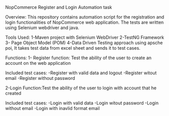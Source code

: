  NopCommerce Register and Login Automation task

Overview:
This repository contains automation script for the registration and login functionalities of NopCommerce web application.
The tests are written using Selenium webdriver and java.

Tools Used:
 1-Maven project with Selenium WebDriver 
 2-TestNG Framework
 3- Page Object Model (POM) 
 4-Data Driven Testing approach using apsche poi, It takes test data from excel sheet and sends it to test cases.
 
 Functions:
1- Register function: Test the ability of the user to create an account on the web application

 Included test cases:
-Register with valid data and logout
-Register witout email
-Register without password

2-Login Function:Test the ability of the user to login with account that he created

Included test cases:
-Login with valid data
-Login witout password
-Login without email
-Login with inavlid format email










 
 
